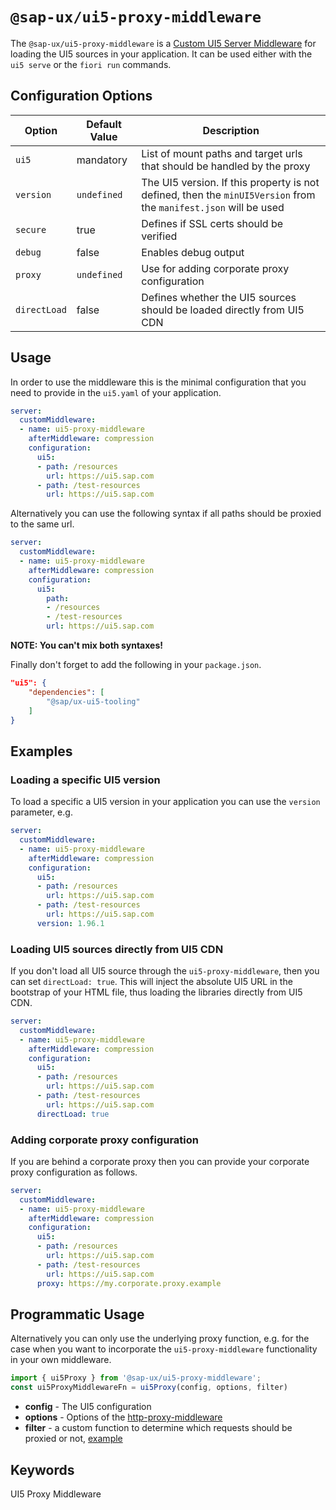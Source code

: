 #  `@sap-ux/ui5-proxy-middleware`

The `@sap-ux/ui5-proxy-middleware` is a [Custom UI5 Server Middleware](https://sap.github.io/ui5-tooling/pages/extensibility/CustomServerMiddleware) for loading the UI5 sources in your application. It can be used either with the `ui5 serve` or the `fiori run` commands.

## Configuration Options
| Option       | Default Value | Description |
| ------------ | ------------- | ----------- |
| `ui5`        | mandatory     | List of mount paths and target urls that should be handled by the proxy |
| `version`    | `undefined`   | The UI5 version. If this property is not defined, then the `minUI5Version` from the `manifest.json` will be used |
| `secure`     | true          | Defines if SSL certs should be verified |
| `debug`      | false         | Enables debug output |
| `proxy`      | `undefined`   | Use for adding corporate proxy configuration |
| `directLoad` | false         | Defines whether the UI5 sources should be loaded directly from UI5 CDN |

## Usage
In order to use the middleware this is the minimal configuration that you need to provide in the `ui5.yaml` of your application.

```Yaml
server:
  customMiddleware:
  - name: ui5-proxy-middleware
    afterMiddleware: compression
    configuration:
      ui5:
      - path: /resources
        url: https://ui5.sap.com
      - path: /test-resources
        url: https://ui5.sap.com
```

Alternatively you can use the following syntax if all paths should be proxied to the same url.

```Yaml
server:
  customMiddleware:
  - name: ui5-proxy-middleware
    afterMiddleware: compression
    configuration:
      ui5:
        path: 
        - /resources
        - /test-resources
        url: https://ui5.sap.com
```
**NOTE: You can't mix both syntaxes!**

Finally don't forget to add the following in your `package.json`.

```JSON
"ui5": {
    "dependencies": [
        "@sap/ux-ui5-tooling"
    ]
}
```

## Examples
### Loading a specific UI5 version
To load a specific a UI5 version in your application you can use the `version` parameter, e.g.

```Yaml
server:
  customMiddleware:
  - name: ui5-proxy-middleware
    afterMiddleware: compression
    configuration:
      ui5:
      - path: /resources
        url: https://ui5.sap.com
      - path: /test-resources
        url: https://ui5.sap.com
      version: 1.96.1
```

### Loading UI5 sources directly from UI5 CDN
If you don't load all UI5 source through the `ui5-proxy-middleware`, then you can set `directLoad: true`. This will inject the absolute UI5 URL in the bootstrap of your HTML file, thus loading the libraries directly from UI5 CDN.

```Yaml
server:
  customMiddleware:
  - name: ui5-proxy-middleware
    afterMiddleware: compression
    configuration:
      ui5:
      - path: /resources
        url: https://ui5.sap.com
      - path: /test-resources
        url: https://ui5.sap.com
      directLoad: true
```

### Adding corporate proxy configuration
If you are behind a corporate proxy then you can provide your corporate proxy configuration as follows.

```Yaml
server:
  customMiddleware:
  - name: ui5-proxy-middleware
    afterMiddleware: compression
    configuration:
      ui5:
      - path: /resources
        url: https://ui5.sap.com
      - path: /test-resources
        url: https://ui5.sap.com
      proxy: https://my.corporate.proxy.example
```

## Programmatic Usage
Alternatively you can only use the underlying proxy function, e.g. for the case when you want to incorporate the `ui5-proxy-middleware` functionality in your own middleware.

```Typescript
import { ui5Proxy } from '@sap-ux/ui5-proxy-middleware';
const ui5ProxyMiddlewareFn = ui5Proxy(config, options, filter)
```
- **config** - The UI5 configuration
- **options** - Options of the [http-proxy-middleware](https://www.npmjs.com/package/http-proxy-middleware#options)
- **filter** - a custom function to determine which requests should be proxied or not, [example](https://www.npmjs.com/package/http-proxy-middleware#context-matching)

## Keywords
UI5 Proxy Middleware
